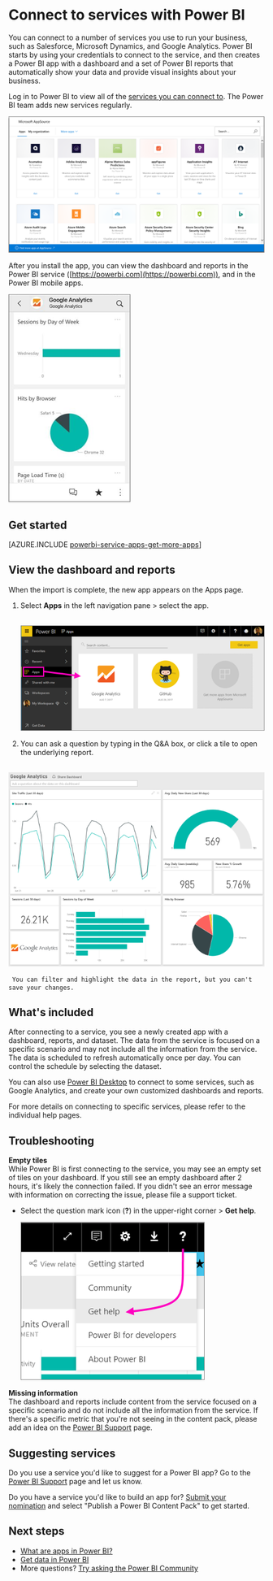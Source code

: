 <properties
   pageTitle="Connect to services with Power BI"
   description="Connect to a number of the services you use to run your business, such as Salesforce, Microsoft Dynamics CRM, and Google Analytics."
   services="powerbi"
   documentationCenter=""
   authors="maggiesMSFT"
   manager="erikre"
   backup="ajayan"
   editor=""
   tags=""
   qualityFocus="no"
   qualityDate=""/>

<tags
   ms.service="powerbi"
   ms.devlang="NA"
   ms.topic="article"
   ms.tgt_pltfrm="NA"
   ms.workload="powerbi"
   ms.date="09/05/2017"
   ms.author="maggies"/>

# Connect to services with Power BI

You can connect to a number of services you use to run your business, such as Salesforce, Microsoft Dynamics, and Google Analytics. Power BI starts by using your credentials to connect to the service, and then creates a Power BI app with a dashboard and a set of Power BI reports that automatically show your data and provide visual insights about your business. 

Log in to Power BI to view all of the [services you can connect to](https://app.powerbi.com/getdata/services). The Power BI team adds new services regularly.

![AppSource apps](media/powerbi-content-packs-services/overview.png)

After you install the app, you can view the dashboard and reports in the Power BI service ([https://powerbi.com](https://powerbi.com)), and in the Power BI mobile apps. 

![Google analytics app in the Power BI mobile app](media/powerbi-content-packs-services/power-bi-service-mobile-app-240.png)

## Get started

[AZURE.INCLUDE [powerbi-service-apps-get-more-apps](../includes/powerbi-service-apps-get-more-apps.md)]

## View the dashboard and reports

When the import is complete, the new app appears on the Apps page.

1. Select **Apps** in the left navigation pane > select the app.

	 ![Apps page](media/powerbi-content-packs-services/power-bi-service-apps-open-app.png)

2. You can ask a question by typing in the Q&A box, or click a tile to open the underlying report. 
 
      ![Google Analytics dashboard](media/powerbi-content-packs-services/googleanalytics2.png)

     You can filter and highlight the data in the report, but you can't save your changes.


## What's included

After connecting to a service, you see a newly created app with a dashboard, reports, and dataset. The data from the service is focused on a specific scenario and may not include all the information from the service. The data is scheduled to refresh automatically once per day. You can control the schedule by selecting the dataset.

You can also use [Power BI Desktop](powerbi-desktop-get-the-desktop.md) to connect to some services, such as Google Analytics, and create your own customized dashboards and reports.  

For more details on connecting to specific services, please refer to the individual help pages.

## Troubleshooting

**Empty tiles**  
While Power BI is first connecting to the service, you may see an empty set of tiles on your dashboard. If you still see an empty dashboard after 2 hours, it's likely the connection failed. If you didn't see an error message with information on correcting the issue, please file a support ticket.

- Select the question mark icon (**?**) in the upper-right corner >  **Get help**.
 
    ![Get help icon](media/powerbi-content-packs-services/power-bi-service-get-help.png)

**Missing information**  
The dashboard and reports include content from the service focused on a specific scenario and do not include all the information from the service. If there's a specific metric that you're not seeing in the content pack, please add an idea on the [Power BI Support](https://support.powerbi.com/forums/265200-power-bi) page.

## Suggesting services

Do you use a service you'd like to suggest for a Power BI app? Go to the [Power BI Support](https://support.powerbi.com/forums/265200-power-bi) page and let us know.

Do you have a service you'd like to build an app for? [Submit your nomination](https://azure.microsoft.com/marketplace/programs/certified/apply/) and select "Publish a Power BI Content Pack" to get started.

## Next steps

- [What are apps in Power BI?](powerbi-service-what-are-apps.md)
- [Get data in Power BI](powerbi-service-get-data.md)
- More questions? [Try asking the Power BI Community](http://community.powerbi.com/)
